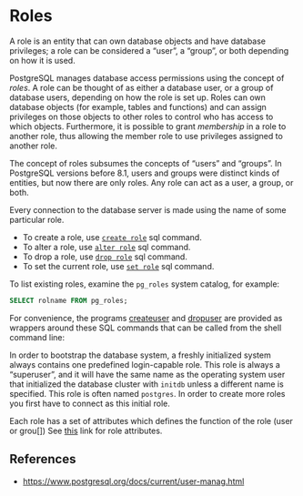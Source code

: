 # Roles

A role is an entity that can own database objects and have database privileges; a role can be considered a “user”, a “group”, or both depending on how it is used.

PostgreSQL manages database access permissions using the concept of _roles_. A role can be thought of as either a database user, or a group of database users, depending on how the role is set up. Roles can own database objects (for example, tables and functions) and can assign privileges on those objects to other roles to control who has access to which objects. Furthermore, it is possible to grant _membership_ in a role to another role, thus allowing the member role to use privileges assigned to another role.

The concept of roles subsumes the concepts of “users” and “groups”. In PostgreSQL versions before 8.1, users and groups were distinct kinds of entities, but now there are only roles. Any role can act as a user, a group, or both.

Every connection to the database server is made using the name of some particular role.

- To create a role, use [`create role`](postgres/commands/create-role.md) sql command.
- To alter a role, use [`alter role`](postgres/commands/alter-role) sql command.
- To drop a role, use [`drop role`](postgres/commands/drop-role) sql command.
- To set the current role, use [`set role`](postgres/commands/set-role) sql command.

To list existing roles, examine the `pg_roles` system catalog, for example:

```sql
SELECT rolname FROM pg_roles;
```

For convenience, the programs [createuser](https://www.postgresql.org/docs/current/app-createuser.html "createuser") and [dropuser](https://www.postgresql.org/docs/current/app-dropuser.html "dropuser") are provided as wrappers around these SQL commands that can be called from the shell command line:

In order to bootstrap the database system, a freshly initialized system always contains one predefined login-capable role. This role is always a “superuser”, and it will have the same name as the operating system user that initialized the database cluster with `initdb` unless a different name is specified. This role is often named `postgres`. In order to create more roles you first have to connect as this initial role.

Each role has a set of attributes which defines the function of the role (user or grou[])
See [this](https://www.postgresql.org/docs/current/role-attributes.html) link for role attributes.

## References

- https://www.postgresql.org/docs/current/user-manag.html
